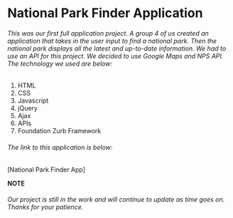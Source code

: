 # National Park Finder Application

###### This was our first full application project. A group 4 of us created an application that takes in the user input to find a national park. Then the national park displays all the latest and up-to-date information. We had to use an API for this project. We decided to use Google Maps and NPS API. The technology we used are below:

1. HTML
2. CSS
3. Javascript
4. jQuery
5. Ajax
6. APIs
7. Foundation Zurb Framework

###### The link to this application is below:

[National Park Finder App]

**NOTE** 

###### Our project is still in the work and will continue to update as time goes on. Thanks for your patience. 